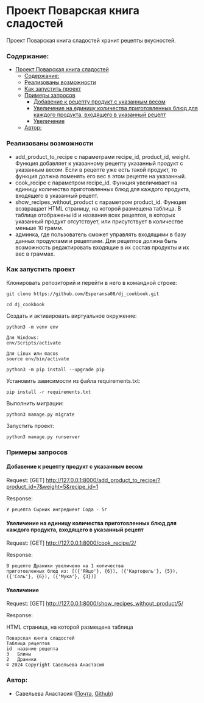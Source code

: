 
# Проект  Поварская книга сладостей
Проект  Поварская книга сладостей хранит рецепты вкусностей.


### Содержание:
- [Проект  Поварская книга сладостей](#проект--поварская-книга-сладостей)
    - [Содержание:](#содержание)
    - [Реализованы возможности](#реализованы-возможности)
    - [Как запустить проект](#как-запустить-проект)
    - [Примеры запросов](#примеры-запросов)
      - [Добавение к рецепту продукт с указанным весом](#добавение-к-рецепту-продукт-с-указанным-весом)
      - [Увеличение на единицу количества приготовленных блюд для каждого продукта, входящего в указанный рецепт](#увеличение-на-единицу-количества-приготовленных-блюд-для-каждого-продукта-входящего-в-указанный-рецепт)
      - [Увеличение](#увеличение)
    - [Автор:](#автор)


### Реализованы возможности
* add_product_to_recipe с параметрами recipe_id, product_id, weight. Функция добавляет к указанному рецепту указанный продукт с указанным весом. Если в рецепте уже есть такой продукт, то функция должна поменять его вес в этом рецепте на указанный.
*  cook_recipe c параметром recipe_id. Функция увеличивает на единицу количество приготовленных блюд для каждого продукта, входящего в указанный рецепт.
*   show_recipes_without_product с параметром product_id. Функция возвращает HTML страницу, на которой размещена таблица. В таблице отображены id и названия всех рецептов, в которых указанный продукт отсутствует, или присутствует в количестве меньше 10 грамм.
*   админка, где пользователь сможет управлять входящими в базу данных продуктами и рецептами. Для рецептов должна быть возможность редактировать входящие в их состав продукты и их вес в граммах.


### Как запустить проект

Клонировать репозиторий и перейти в него в командной строке:

```
git clone https://github.com/Esperansa08/dj_cookbook.git
```
```
cd dj_cookbook
```

Cоздать и активировать виртуальное окружение:

```
python3 -m venv env
```
```
Для Windows:
env/Scripts/activate

Для Linux или macos
source env/bin/activate
```
```
python3 -m pip install --upgrade pip
```

Установить зависимости из файла requirements.txt:
```
pip install -r requirements.txt
```

Выполнить миграции:
```
python3 manage.py migrate
```

Запустить проект:
```
python3 manage.py runserver
```


### Примеры запросов

#### Добавение к рецепту продукт с указанным весом

Request: [GET] http://127.0.0.1:8000/add_product_to_recipe/?product_id=7&weight=5&recipe_id=1

Response:

```
У рецепта Сырник ингредиент Сода - 5г
```

#### Увеличение на единицу количества приготовленных блюд для каждого продукта, входящего в указанный рецепт

Request: [GET] http://127.0.0.1:8000/cook_recipe/2/

Response:

```
В рецепте Драники увеличено на 1 количества
приготовленных блюд из: [({'Яйцо'}, {6}), ({'Картофель'}, {5}), ({'Соль'}, {6}), ({'Мука'}, {3})]
```
#### Увеличение

Request: [GET] http://127.0.0.1:8000/show_recipes_without_product/5/

Response:

HTML страница, на которой размещена таблица
```
Поварская книга сладостей
Таблица рецептов
id	назвние рецепта
3	Блины
2	Драники
© 2024 Copyright Савельева Анастасия

```

### Автор:
 * Савельева Анастасия ([Почта](Visteria09@yandex.ru), [Github](https://github.com/Esperansa08))
